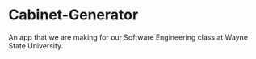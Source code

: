 # Cabinet-Generator
An app that we are making for our Software Engineering class at Wayne State University.
